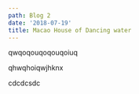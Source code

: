 ```yaml
---
path: Blog 2
date: '2018-07-19'
title: Macao House of Dancing water
---
```

qwqoqouqoqouqoiuq

qhwqhoiqwjhknx 

cdcdcsdc
